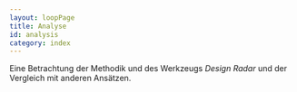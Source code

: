 ```yaml
---
layout: loopPage
title: Analyse
id: analysis
category: index
---
```


Eine Betrachtung der Methodik und des Werkzeugs _Design Radar_ und der Vergleich mit anderen Ansätzen.
